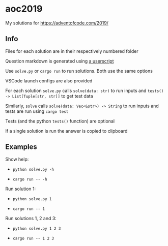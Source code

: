 # aoc2019

My solutions for <https://adventofcode.com/2019/>

## Info

Files for each solution are in their respectively numbered folder

Question markdown is generated using [a userscript](https://github.com/camas/userscripts/blob/master/aoc-markdown.user.js)

Use `solve.py` or `cargo run` to run solutions. Both use the same options

VSCode launch configs are also provided

For each solution `solve.py` calls `solve(data: str)` to run inputs and `tests() -> List[Tuple[str, str]]` to get test data

Similarly, `solve` calls `solve(data: Vec<&str>) -> String` to run inputs and tests are run using `cargo test`

Tests (and the python `tests()` function) are optional

If a single solution is run the answer is copied to clipboard

## Examples

Show help:

- `python solve.py -h`

- `cargo run -- -h`

Run solution 1:

- `python solve.py 1`

- `cargo run -- 1`

Run solutions 1, 2 and 3:

- `python solve.py 1 2 3`

- `cargo run -- 1 2 3`
